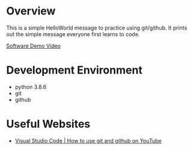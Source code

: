 # Overview

This is a simple HelloWorld message to practice using git/github. 
It prints out the simple message everyone first learns to code.

[Software Demo Video](https://youtu.be/A_sokCU7WrY)

# Development Environment

- python 3.8.6
- git 
- github

 # Useful Websites

* [Visual Studio Code | How to use git and github on YouTube](https://www.youtube.com/watch?v=Fk12ELJ9Bww)
